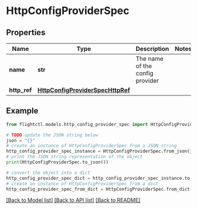 # HttpConfigProviderSpec


## Properties

Name | Type | Description | Notes
------------ | ------------- | ------------- | -------------
**name** | **str** | The name of the config provider | 
**http_ref** | [**HttpConfigProviderSpecHttpRef**](HttpConfigProviderSpecHttpRef.md) |  | 

## Example

```python
from flightctl.models.http_config_provider_spec import HttpConfigProviderSpec

# TODO update the JSON string below
json = "{}"
# create an instance of HttpConfigProviderSpec from a JSON string
http_config_provider_spec_instance = HttpConfigProviderSpec.from_json(json)
# print the JSON string representation of the object
print(HttpConfigProviderSpec.to_json())

# convert the object into a dict
http_config_provider_spec_dict = http_config_provider_spec_instance.to_dict()
# create an instance of HttpConfigProviderSpec from a dict
http_config_provider_spec_from_dict = HttpConfigProviderSpec.from_dict(http_config_provider_spec_dict)
```
[[Back to Model list]](../README.md#documentation-for-models) [[Back to API list]](../README.md#documentation-for-api-endpoints) [[Back to README]](../README.md)


